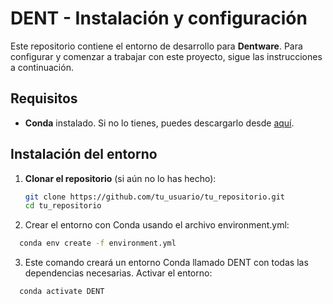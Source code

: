 # DENT - Instalación y configuración

Este repositorio contiene el entorno de desarrollo para **Dentware**. Para configurar y comenzar a trabajar con este proyecto, sigue las instrucciones a continuación.

## Requisitos

- **Conda** instalado. Si no lo tienes, puedes descargarlo desde [aquí](https://docs.conda.io/projects/conda/en/latest/user-guide/install/index.html).

## Instalación del entorno

1. **Clonar el repositorio** (si aún no lo has hecho):

   ```bash
   git clone https://github.com/tu_usuario/tu_repositorio.git
   cd tu_repositorio
   ```
2. Crear el entorno con Conda usando el archivo environment.yml:

  ```bash
    conda env create -f environment.yml
   ```
3. Este comando creará un entorno Conda llamado DENT con todas las dependencias necesarias. Activar el entorno:

  ```bash
    conda activate DENT
   ```
